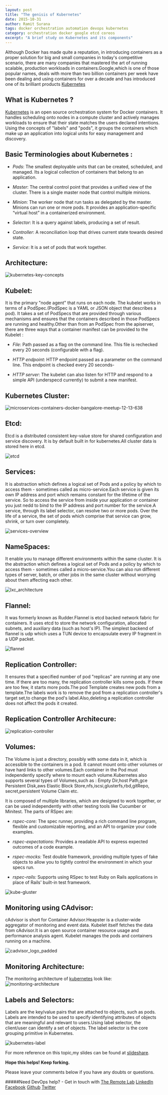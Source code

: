 ```yaml
---
layout: post
title: "The genisis of Kubernetes"
date: 2015-10-31
author: Ramit Surana
tags: docker orchestration automation devops kubernetes
category: orchestration docker google etcd coreos
excerpt: "A brief study on Kubernetes and its components"
---
```


Although Docker has made quite a reputation, 
in introducing containers as a proper solution for big and small companies in today's competitive scenario, there are many companies
that mastered the art of running scalable, production workloads in containers.Google,which is one of those popular names,
deals with more than two billion containers per week have been dealing and using containers for over a decade and has introduced 
one of its brilliant products [Kubernetes][6]

## What is Kubernetes ?

[Kubernetes][6] is an open source orchestration system for Docker containers.
It handles scheduling onto nodes in a compute cluster and actively manages workloads to ensure that 
their state matches the users declared intentions. Using the concepts of "labels" and "pods", 
it groups the containers which make up an application into logical units for easy management and discovery.


##  Basic Terminologies about Kubernetes : 

- *Pods*: 
  The smallest deployable units that can be created, scheduled, and managed. Its a logical collection of containers that belong to an application.

- *Master*: 
  The central control point that provides a unified view of the cluster. There is a single master node that 
  control multiple minions.
  
- *Minion*: 
  The worker node that run tasks as delegated by the master. Minions can run one or more pods. 
  It provides an application-specific “virtual host” in a containerized environment.

- *Selector*:
  It is a query against labels, producing a set of result.

- *Controller*:
  A reconciliation loop that drives current state towards desired state.​

- *Service*:
  It is a set of pods that work together.​


## Architecture:

![kubernetes-key-concepts][7]

## Kubelet:

It is the primary "node agent" that runs on each node.
The kubelet works in terms of a PodSpec.(PodSpec is a YAML or JSON object that describes a pod​).
It takes a set of PodSpecs that are provided through various mechanisms and ensures that the containers described 
in those PodSpecs are running and healthy.Other than from an PodSpec from the apiserver, there are three ways that 
a container manifest can be provided to the Kubelet : 

- *File*: 
  Path passed as a flag on the command line. This file is rechecked every 20 seconds (configurable with a flag).​

- *HTTP endpoint*: 
  HTTP endpoint passed as a parameter on the command line. This endpoint is checked every 20 seconds​-

- *HTTP server*: 
  The kubelet can also listen for HTTP and respond to a simple API (underspecd currently) to submit a new manifest.​

## Kubernetes Cluster:

![microservices-containers-docker-bangalore-meetup-12-13-638][8]


## Etcd:

Etcd is a distributed consistent key-value store for shared configuration and service discovery.
It is by default built in for kubernetes.​All cluster data is stored here in etcd.​

![etcd][9]

## Services:

It is abstraction which defines a logical set of Pods and a policy by which to access them - 
sometimes called as micro-service.Each service is given its own IP address and port which remains
constant for the lifetime of the service. So to access the service from inside your application or 
container you just nedd to bind to the IP address and port number for the service.A service, through its 
label selector, can resolve two or more pods. Over the life of a service, the set of pods which 
comprise that service can grow, shrink, or turn over completely.


![services-overview][10]

## NameSpaces:

It enable you to manage different environments within the same cluster.
It is the abstraction which defines a logical set of Pods and a policy by which to access them - 
sometimes called a micro-service.You can also run different types of server, batch, or other 
jobs in the same cluster without worrying about them affecting each other.

![lxc_architecture][11]

## Flannel:

It was formerly known as Rudder.​Flannel is etcd backed network fabric for containers.
It uses etcd to store the network configuration, allocated subnets, and auxiliary data (such as host's IP).
The simplest backend of flannel is udp which uses a TUN device to encapsulate every IP fragment in a UDP packet.

![flannel][12]

## Replication Controller:

It ensures that a specified number of pod "replicas" are running at any one time.
If there are too many, the replication controller kills some pods. If there are too few,
it starts more pods.The pod Template creates new pods from a template.The labels work is to remove 
the pod from a replication controller's target set,to change the pod's label.Also,deleting a replication 
controller does not affect the pods it created.

## Replication Controller Architecure:


![replication-controller][13]

## Volumes:

The Volume is just a directory, possibly with some data in it, which is accessible to the containers in a pod. 
It cannot mount onto other volumes or have hard links to other volumes.Each container in the Pod 
must independently specify where to mount each volume.Kubernetes also supports several types of Volumes,such as : 
Empty Dir,host Path,gce Persistent Disk,aws Elastic Block Store,nfs,iscsi,glusterfs,rbd,gitRepo,
secret,persistent Volume Claim etc.


It is composed of multiple libraries, which are designed to work together, or 
can be used independently with other testing tools like Cucumber or Minitest.
The parts of RSpec are:​

- *rspec-core:* 
The spec runner, providing a rich command line program, flexible and customizable reporting, 
and an API to organize your code examples.

- *rspec-expectations:*
Provides a readable API to express expected outcomes of a code example.  ​

- *rspec-mocks:*
Test double framework, providing multiple types of fake objects to allow you 
to tightly control the environment in which your specs run.   

- *rspec-rails:* 
Supports using RSpec to test Ruby on Rails applications in place of Rails' built-in test framework.

![kube-gluster][14]

## Monitoring using CAdvisor:

cAdvisor is short for Container Advisor.Heapster is a cluster-wide aggregator of monitoring and event data.
Kubelet itself fetches the data from cAdvisor.It is an open source container resource usage and performance analysis agent.
Kubelet manages the pods and containers running on a machine.​

![cadvisor_logo_padded][15]


## Monitoring Architecture:

The monitoring architecture of [kubernetes][6] look like:
![monitoring-architecture][16]

## Labels and Selectors:

Labels are the key/value pairs that are attached to objects, such as pods. 
Labels are intended to be used to specify identifying attributes of objects that are meaningful and 
relevant to users.Using label selector, the client/user can identify a set of objects. The label selector
is the core grouping primitive in Kubernetes.

![kubernetes-label][17]

For more reference on this topic,my slides can be found at [slideshare][18].

**Hope this helps! Keep forking.**

Please leave your comments below if you have any doubts or questions.

#####Need DevOps help? - Get in touch with [The Remote Lab][1] 
[LinkedIn][2] [Facebook][3] [Github][4] [Twitter][5]


  [1]: http://theremotelab.io
  [2]: https://www.linkedin.com/company/the-remote-lab
  [3]: https://www.facebook.com/TheRemoteLab
  [4]: https://github.com/TheRemoteLab
  [5]: https://twitter.com/TheRemoteLab
  [6]: https://www.kubernetes.io/
  [7]: https://cloud.githubusercontent.com/assets/8342133/10783468/159283b0-7d7e-11e5-8e90-f9907b423e04.png
  [8]: https://cloud.githubusercontent.com/assets/8342133/10783557/a835bc8c-7d7e-11e5-88d1-4b065e63ca7d.jpg
  [9]: https://cloud.githubusercontent.com/assets/8342133/10783604/fec41ad0-7d7e-11e5-98de-02974c755796.png
  [10]:https://cloud.githubusercontent.com/assets/8342133/10783651/59df8076-7d7f-11e5-9dd9-5bf19dcdf48f.png
  [11]:https://cloud.githubusercontent.com/assets/8342133/10783678/87a37530-7d7f-11e5-840f-d5497c484ca2.png
  [12]:https://cloud.githubusercontent.com/assets/8342133/10783726/c9a8a752-7d7f-11e5-8e8d-9c7760149168.png
  [13]:https://cloud.githubusercontent.com/assets/8342133/10783809/5f95e8b0-7d80-11e5-93b3-2aab631909f4.png  
  [14]:https://cloud.githubusercontent.com/assets/8342133/10783904/04b25f4a-7d81-11e5-9d66-8c6b08db1c23.png
  [15]:https://cloud.githubusercontent.com/assets/8342133/10841839/c23074b6-7f12-11e5-883c-40bc51598a8a.png
  [16]:https://cloud.githubusercontent.com/assets/8342133/10784135/58e3a424-7d82-11e5-8753-388253ab1bd7.png
  [17]:https://cloud.githubusercontent.com/assets/8342133/10784176/a3783e82-7d82-11e5-8ba2-d0a7ddea2159.jpg
  [18]:http://www.slideshare.net/ramitsurana/a-brief-study-on-kubernetes-and-its-components
